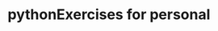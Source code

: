 # pythonExercises for personal

    
                


         
   
       
  
    
    
    
    



   

   






































